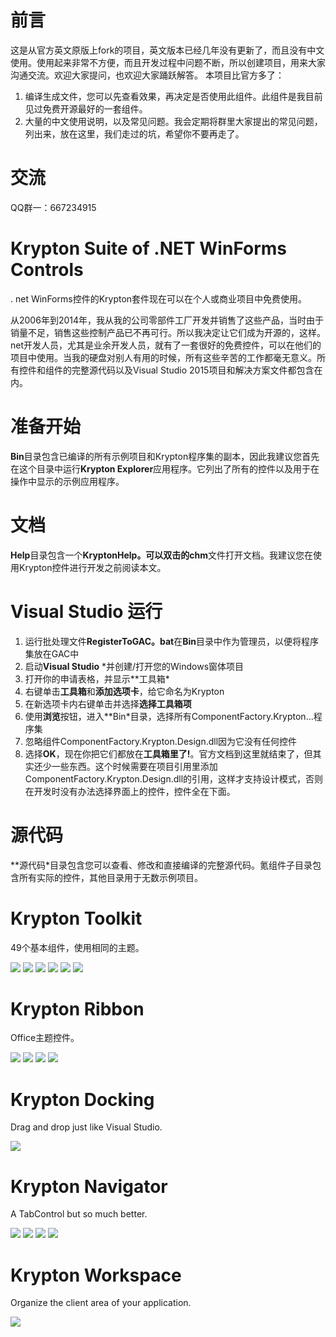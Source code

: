# 前言 #
这是从官方英文原版上fork的项目，英文版本已经几年没有更新了，而且没有中文使用。使用起来非常不方便，而且开发过程中问题不断，所以创建项目，用来大家沟通交流。欢迎大家提问，也欢迎大家踊跃解答。
本项目比官方多了：
1. 编译生成文件，您可以先查看效果，再决定是否使用此组件。此组件是我目前见过免费开源最好的一套组件。
2. 大量的中文使用说明，以及常见问题。我会定期将群里大家提出的常见问题，列出来，放在这里，我们走过的坑，希望你不要再走了。

# 交流
QQ群一：667234915


# Krypton Suite of .NET WinForms Controls
. net WinForms控件的Krypton套件现在可以在个人或商业项目中免费使用。

从2006年到2014年，我从我的公司零部件工厂开发并销售了这些产品，当时由于销量不足，销售这些控制产品已不再可行。所以我决定让它们成为开源的，这样。net开发人员，尤其是业余开发人员，就有了一套很好的免费控件，可以在他们的项目中使用。当我的硬盘对别人有用的时候，所有这些辛苦的工作都毫无意义。所有控件和组件的完整源代码以及Visual Studio 2015项目和解决方案文件都包含在内。

# 准备开始 #
**Bin**目录包含已编译的所有示例项目和Krypton程序集的副本，因此我建议您首先在这个目录中运行**Krypton Explorer**应用程序。它列出了所有的控件以及用于在操作中显示的示例应用程序。

# 文档 #
**Help**目录包含一个**KryptonHelp。可以双击的chm**文件打开文档。我建议您在使用Krypton控件进行开发之前阅读本文。

# Visual Studio 运行 #
1. 运行批处理文件**RegisterToGAC。bat**在**Bin**目录中作为管理员，以便将程序集放在GAC中
2. 启动**Visual Studio** *并创建/打开您的Windows窗体项目
3. 打开你的申请表格，并显示**工具箱*
4. 右键单击**工具箱**和**添加选项卡**，给它命名为Krypton
5. 在新选项卡内右键单击并选择**选择工具箱项**
6. 使用**浏览**按钮，进入**Bin*目录，选择所有ComponentFactory.Krypton...程序集
7. 忽略组件ComponentFactory.Krypton.Design.dll因为它没有任何控件
8. 选择**OK**，现在你把它们都放在**工具箱里了!**。官方文档到这里就结束了，但其实还少一些东西。这个时候需要在项目引用里添加ComponentFactory.Krypton.Design.dll的引用，这样才支持设计模式，否则在开发时没有办法选择界面上的控件，控件全在下面。

# 源代码 #
**源代码*目录包含您可以查看、修改和直接编译的完整源代码。氪组件子目录包含所有实际的控件，其他目录用于无数示例项目。

# Krypton Toolkit
49个基本组件，使用相同的主题。

![](/Images/home_toolkit1.gif?raw=true)  ![](/Images/home_toolkit2.gif?raw=true)  ![](/Images/home_toolkit3.gif?raw=true)
![](/Images/home_toolkit4.gif?raw=true)  ![](/Images/home_toolkit5.gif?raw=true)  ![](/Images/home_toolkit6.gif?raw=true)

# Krypton Ribbon
Office主题控件。

![](/Images/p_ribbon1.gif?raw=true)  ![](/Images/p_ribbon2.gif?raw=true) 
![](/Images/p_ribbon3.gif?raw=true)  ![](/Images/p_ribbon4.gif?raw=true)


# Krypton Docking
Drag and drop just like Visual Studio.

![](/Images/KDocking.gif?raw=true)

# Krypton Navigator
A TabControl but so much better.

![](/Images/home_navigator1.gif?raw=true)  ![](/Images/home_navigator2.gif?raw=true)
![](/Images/home_navigator3.gif?raw=true)  ![](/Images/home_navigator4.gif?raw=true)

# Krypton Workspace
Organize the client area of your application.

![](/Images/KWSContext2.gif?raw=true)


